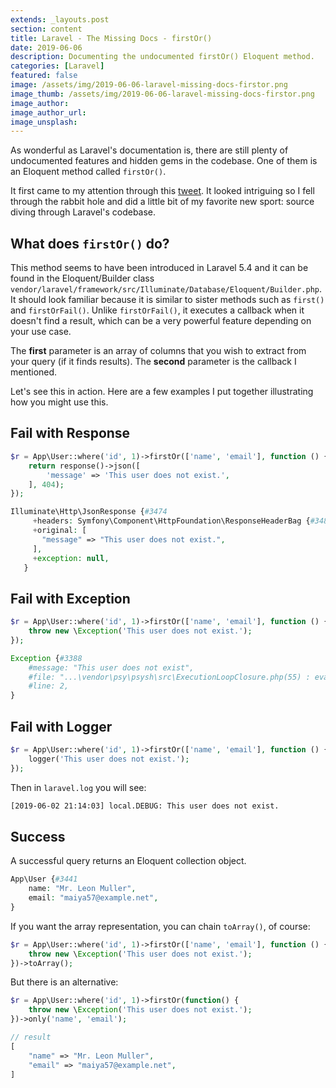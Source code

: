 ```yaml
---
extends: _layouts.post
section: content
title: Laravel - The Missing Docs - firstOr()
date: 2019-06-06
description: Documenting the undocumented firstOr() Eloquent method.
categories: [Laravel]
featured: false
image: /assets/img/2019-06-06-laravel-missing-docs-firstor.png
image_thumb: /assets/img/2019-06-06-laravel-missing-docs-firstor.png
image_author:
image_author_url:
image_unsplash:
---
```


As wonderful as Laravel's documentation is, there are still plenty of undocumented features and hidden gems in the codebase. One of them is an Eloquent method called `firstOr()`.

It first came to my attention through this [tweet](https://twitter.com/codebyjeff/status/1130253186973888512/photo/1). It looked intriguing so I fell through the rabbit hole and did a little bit of my favorite new sport: source diving through Laravel's codebase.

## What does `firstOr()` do?

This method seems to have been introduced in Laravel 5.4 and it can be found in the Eloquent/Builder class `vendor/laravel/framework/src/Illuminate/Database/Eloquent/Builder.php`. It should look familiar because it is similar to sister methods such as `first()` and `firstOrFail()`. Unlike `firstOrFail()`, it executes a callback when it doesn't find a result, which can be a very powerful feature depending on your use case.

The **first** parameter is an array of columns that you wish to extract from your query (if it finds results). The **second** parameter is the callback I mentioned.

Let's see this in action. Here are a few examples I put together illustrating how you might use this.

## Fail with Response

```php
$r = App\User::where('id', 1)->firstOr(['name', 'email'], function () {
    return response()->json([
        'message' => 'This user does not exist.',
    ], 404);
});
```

```php
Illuminate\Http\JsonResponse {#3474
     +headers: Symfony\Component\HttpFoundation\ResponseHeaderBag {#3480},
     +original: [
       "message" => "This user does not exist.",
     ],
     +exception: null,
   }
```

## Fail with Exception

```php
$r = App\User::where('id', 1)->firstOr(['name', 'email'], function () {
    throw new \Exception('This user does not exist.');
});
```

```php
Exception {#3388
    #message: "This user does not exist",
    #file: "...\vendor\psy\psysh\src\ExecutionLoopClosure.php(55) : eval()'d code",
    #line: 2,
}
```

## Fail with Logger

```php
$r = App\User::where('id', 1)->firstOr(['name', 'email'], function () {
    logger('This user does not exist.');
});
```

Then in `laravel.log` you will see:

```bash
[2019-06-02 21:14:03] local.DEBUG: This user does not exist.
```

## Success

A successful query returns an Eloquent collection object.

```php
App\User {#3441
    name: "Mr. Leon Muller",
    email: "maiya57@example.net",
}
```

If you want the array representation, you can chain `toArray()`, of course:

```php
$r = App\User::where('id', 1)->firstOr(['name', 'email'], function () {
    throw new \Exception('This user does not exist.');
})->toArray();
```

But there is an alternative:

```php
$r = App\User::where('id', 1)->firstOr(function() {
    throw new \Exception('This user does not exist.');
})->only('name', 'email');
```

```php
// result
[
    "name" => "Mr. Leon Muller",
    "email" => "maiya57@example.net",
]
```

